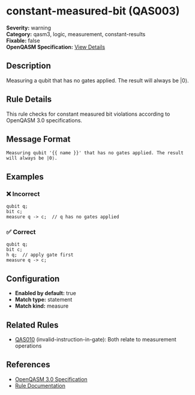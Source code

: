 # constant-measured-bit (QAS003)

**Severity:** warning  
**Category:** qasm3, logic, measurement, constant-results  
**Fixable:** false  
**OpenQASM Specification:** [View Details](https://openqasm.com/versions/3.0/language/quantum.html#measurement)  

## Description

Measuring a qubit that has no gates applied. The result will always be |0⟩.

## Rule Details

This rule checks for constant measured bit violations according to OpenQASM 3.0 specifications.

## Message Format

```
Measuring qubit '{{ name }}' that has no gates applied. The result will always be |0⟩.
```

## Examples

### ❌ Incorrect

```qasm
qubit q;
bit c;
measure q -> c;  // q has no gates applied
```

### ✅ Correct

```qasm
qubit q;
bit c;
h q;  // apply gate first
measure q -> c;
```

## Configuration

- **Enabled by default:** true
- **Match type:** statement
- **Match kind:** measure

## Related Rules

- [QAS010](QAS010.md) (invalid-instruction-in-gate): Both relate to measurement operations
## References

- [OpenQASM 3.0 Specification](https://openqasm.com/versions/3.0/language/quantum.html#measurement)
- [Rule Documentation](https://github.com/orangekame3/qasmtools/blob/main/docs/rules/QAS003.md)
